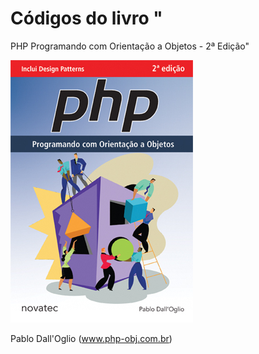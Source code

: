 # Códigos do livro "    
PHP Programando com Orientação a Objetos - 2ª Edição"

![Capa do livro](https://raw.githubusercontent.com/CodeBooks/php-programando-com-orientacao-a-objetos/master/img.jpg)

Pablo Dall'Oglio (www.php-obj.com.br)
